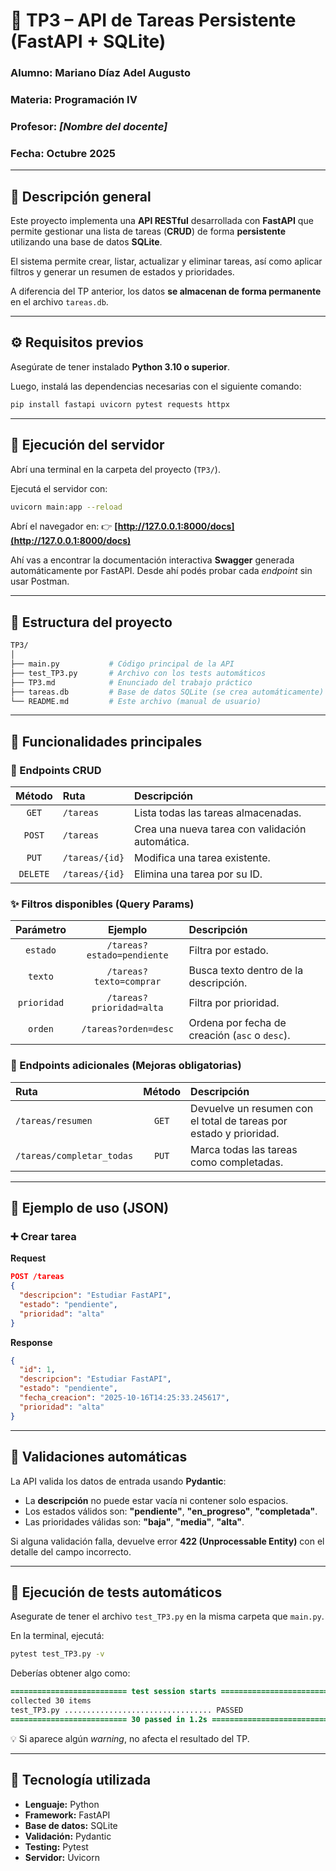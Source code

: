 # 🧠 TP3 – API de Tareas Persistente (FastAPI + SQLite)

### Alumno: **Mariano Díaz Adel Augusto**

### Materia: **Programación IV**

### Profesor: *[Nombre del docente]*

### Fecha: **Octubre 2025**

-----

## 📘 Descripción general

Este proyecto implementa una **API RESTful** desarrollada con **FastAPI** que permite gestionar una lista de tareas (**CRUD**) de forma **persistente** utilizando una base de datos **SQLite**.

El sistema permite crear, listar, actualizar y eliminar tareas, así como aplicar filtros y generar un resumen de estados y prioridades.

A diferencia del TP anterior, los datos **se almacenan de forma permanente** en el archivo `tareas.db`.

-----

## ⚙️ Requisitos previos

Asegúrate de tener instalado **Python 3.10 o superior**.

Luego, instalá las dependencias necesarias con el siguiente comando:

```bash
pip install fastapi uvicorn pytest requests httpx
```

-----

## 🚀 Ejecución del servidor

Abrí una terminal en la carpeta del proyecto (`TP3/`).

Ejecutá el servidor con:

```bash
uvicorn main:app --reload
```

Abrí el navegador en:
👉 **[http://127.0.0.1:8000/docs](http://127.0.0.1:8000/docs)**

Ahí vas a encontrar la documentación interactiva **Swagger** generada automáticamente por FastAPI. Desde ahí podés probar cada *endpoint* sin usar Postman.

-----

## 🧱 Estructura del proyecto

```bash
TP3/
│
├── main.py           # Código principal de la API
├── test_TP3.py       # Archivo con los tests automáticos
├── TP3.md            # Enunciado del trabajo práctico
├── tareas.db         # Base de datos SQLite (se crea automáticamente)
└── README.md         # Este archivo (manual de usuario)
```

-----

## 🧩 Funcionalidades principales

### 📌 Endpoints CRUD

| Método | Ruta | Descripción |
| :---: | :--- | :--- |
| `GET` | `/tareas` | Lista todas las tareas almacenadas. |
| `POST` | `/tareas` | Crea una nueva tarea con validación automática. |
| `PUT` | `/tareas/{id}` | Modifica una tarea existente. |
| `DELETE` | `/tareas/{id}` | Elimina una tarea por su ID. |

### ✨ Filtros disponibles (Query Params)

| Parámetro | Ejemplo | Descripción |
| :---: | :---: | :--- |
| `estado` | `/tareas?estado=pendiente` | Filtra por estado. |
| `texto` | `/tareas?texto=comprar` | Busca texto dentro de la descripción. |
| `prioridad` | `/tareas?prioridad=alta` | Filtra por prioridad. |
| `orden` | `/tareas?orden=desc` | Ordena por fecha de creación (`asc` o `desc`). |

### 🧮 Endpoints adicionales (Mejoras obligatorias)

| Ruta | Método | Descripción |
| :--- | :---: | :--- |
| `/tareas/resumen` | `GET` | Devuelve un resumen con el total de tareas por estado y prioridad. |
| `/tareas/completar_todas` | `PUT` | Marca todas las tareas como completadas. |

-----

## 📄 Ejemplo de uso (JSON)

### ➕ Crear tarea

**Request**

```json
POST /tareas
{
  "descripcion": "Estudiar FastAPI",
  "estado": "pendiente",
  "prioridad": "alta"
}
```

**Response**

```json
{
  "id": 1,
  "descripcion": "Estudiar FastAPI",
  "estado": "pendiente",
  "fecha_creacion": "2025-10-16T14:25:33.245617",
  "prioridad": "alta"
}
```

-----

## 🧠 Validaciones automáticas

La API valida los datos de entrada usando **Pydantic**:

  * La **descripción** no puede estar vacía ni contener solo espacios.
  * Los estados válidos son: **"pendiente"**, **"en\_progreso"**, **"completada"**.
  * Las prioridades válidas son: **"baja"**, **"media"**, **"alta"**.

Si alguna validación falla, devuelve error **422 (Unprocessable Entity)** con el detalle del campo incorrecto.

-----

## 🧪 Ejecución de tests automáticos

Asegurate de tener el archivo `test_TP3.py` en la misma carpeta que `main.py`.

En la terminal, ejecutá:

```bash
pytest test_TP3.py -v
```

Deberías obtener algo como:

```diff
========================== test session starts ==========================
collected 30 items
test_TP3.py ................................. PASSED
========================== 30 passed in 1.2s ==========================
```

💡 Si aparece algún *warning*, no afecta el resultado del TP.

-----

## 🧰 Tecnología utilizada

  * **Lenguaje:** Python
  * **Framework:** FastAPI
  * **Base de datos:** SQLite
  * **Validación:** Pydantic
  * **Testing:** Pytest
  * **Servidor:** Uvicorn